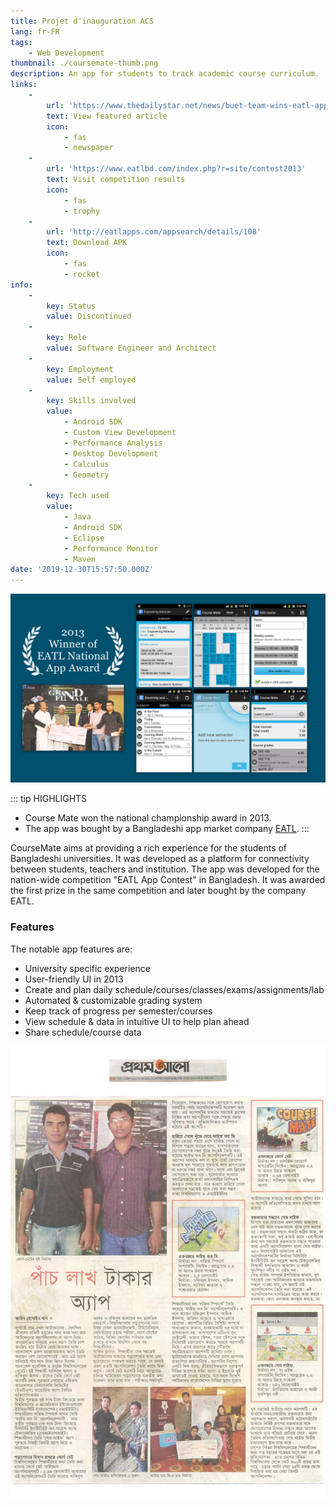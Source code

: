 ```yaml
---
title: Projet d'inauguration ACS
lang: fr-FR
tags:
    - Web Development
thumbnail: ./coursemate-thumb.png
description: An app for students to track academic course curriculum.
links:
    -
        url: 'https://www.thedailystar.net/news/buet-team-wins-eatl-app-contest'
        text: View featured article
        icon:
            - fas
            - newspaper
    -
        url: 'https://www.eatlbd.com/index.php?r=site/contest2013'
        text: Visit competition results
        icon:
            - fas
            - trophy
    -
        url: 'http://eatlapps.com/appsearch/details/108'
        text: Download APK
        icon:
            - fas
            - rocket
info:
    -
        key: Status
        value: Discontinued
    -
        key: Role
        value: Software Engineer and Architect
    -
        key: Employment
        value: Self employed
    -
        key: Skills involved
        value:
            - Android SDK
            - Custom View Development
            - Performance Analysis
            - Desktop Development
            - Calculus
            - Geometry
    -
        key: Tech used
        value:
            - Java
            - Android SDK
            - Eclipse
            - Performance Monitor
            - Maven
date: '2019-12-30T15:57:50.000Z'
---
```

![Course Mate](/coursemate.png)

::: tip HIGHLIGHTS
- Course Mate won the national championship award in 2013.
- The app was bought by a Bangladeshi app market company [EATL](http://eatlapps.com).
:::

CourseMate aims at providing a rich experience for the students of Bangladeshi universities. It was developed as a platform for connectivity between students, teachers and institution. The app was developed for the nation-wide competition "EATL App Contest" in Bangladesh. It was awarded the first prize in the same competition and later bought by the company EATL.

### Features
The notable app features are:
- University specific experience
- User-friendly UI in 2013
- Create and plan daily schedule/courses/classes/exams/assignments/lab
- Automated & customizable grading system
- Keep track of progress per semester/courses
- View schedule & data in intuitive UI to help plan ahead
- Share schedule/course data

![Course Mate](/coursemate-2.jpeg)
